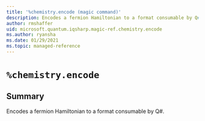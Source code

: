 ```yaml
---
title: '%chemistry.encode (magic command)'
description: Encodes a fermion Hamiltonian to a format consumable by Q#.
author: rmshaffer
uid: microsoft.quantum.iqsharp.magic-ref.chemistry.encode
ms.author: ryansha
ms.date: 01/29/2021
ms.topic: managed-reference
---
```


<!--
    NB: This file has been automatically generated from Microsoft.Quantum.Chemistry.Jupyter.dll,
        please do not manually edit it.

    [DEBUG] JSON source:
        {"Name": "%chemistry.encode", "Documentation": {"Summary": "Encodes a fermion Hamiltonian to a format consumable by Q#.", "Full": null, "Description": null, "Remarks": null, "Examples": null, "SeeAlso": null}, "AssemblyName": "Microsoft.Quantum.Chemistry.Jupyter"}
-->

# `%chemistry.encode`

## Summary

Encodes a fermion Hamiltonian to a format consumable by Q#.

